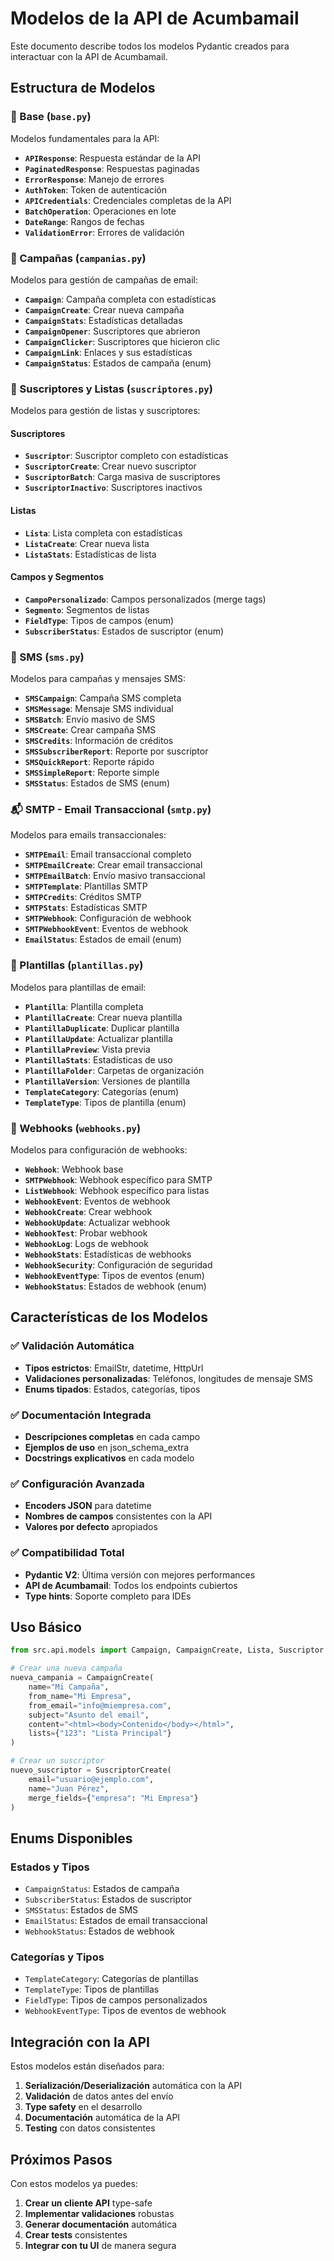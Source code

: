 # Modelos de la API de Acumbamail

Este documento describe todos los modelos Pydantic creados para interactuar con la API de Acumbamail.

## Estructura de Modelos

### 📁 Base (`base.py`)
Modelos fundamentales para la API:

- **`APIResponse`**: Respuesta estándar de la API
- **`PaginatedResponse`**: Respuestas paginadas
- **`ErrorResponse`**: Manejo de errores
- **`AuthToken`**: Token de autenticación
- **`APICredentials`**: Credenciales completas de la API
- **`BatchOperation`**: Operaciones en lote
- **`DateRange`**: Rangos de fechas
- **`ValidationError`**: Errores de validación

### 📧 Campañas (`campanias.py`)
Modelos para gestión de campañas de email:

- **`Campaign`**: Campaña completa con estadísticas
- **`CampaignCreate`**: Crear nueva campaña
- **`CampaignStats`**: Estadísticas detalladas
- **`CampaignOpener`**: Suscriptores que abrieron
- **`CampaignClicker`**: Suscriptores que hicieron clic
- **`CampaignLink`**: Enlaces y sus estadísticas
- **`CampaignStatus`**: Estados de campaña (enum)

### 👥 Suscriptores y Listas (`suscriptores.py`)
Modelos para gestión de listas y suscriptores:

#### Suscriptores
- **`Suscriptor`**: Suscriptor completo con estadísticas
- **`SuscriptorCreate`**: Crear nuevo suscriptor
- **`SuscriptorBatch`**: Carga masiva de suscriptores
- **`SuscriptorInactivo`**: Suscriptores inactivos

#### Listas
- **`Lista`**: Lista completa con estadísticas
- **`ListaCreate`**: Crear nueva lista
- **`ListaStats`**: Estadísticas de lista

#### Campos y Segmentos
- **`CampoPersonalizado`**: Campos personalizados (merge tags)
- **`Segmento`**: Segmentos de listas
- **`FieldType`**: Tipos de campos (enum)
- **`SubscriberStatus`**: Estados de suscriptor (enum)

### 📱 SMS (`sms.py`)
Modelos para campañas y mensajes SMS:

- **`SMSCampaign`**: Campaña SMS completa
- **`SMSMessage`**: Mensaje SMS individual
- **`SMSBatch`**: Envío masivo de SMS
- **`SMSCreate`**: Crear campaña SMS
- **`SMSCredits`**: Información de créditos
- **`SMSSubscriberReport`**: Reporte por suscriptor
- **`SMSQuickReport`**: Reporte rápido
- **`SMSSimpleReport`**: Reporte simple
- **`SMSStatus`**: Estados de SMS (enum)

### 📬 SMTP - Email Transaccional (`smtp.py`)
Modelos para emails transaccionales:

- **`SMTPEmail`**: Email transaccional completo
- **`SMTPEmailCreate`**: Crear email transaccional
- **`SMTPEmailBatch`**: Envío masivo transaccional
- **`SMTPTemplate`**: Plantillas SMTP
- **`SMTPCredits`**: Créditos SMTP
- **`SMTPStats`**: Estadísticas SMTP
- **`SMTPWebhook`**: Configuración de webhook
- **`SMTPWebhookEvent`**: Eventos de webhook
- **`EmailStatus`**: Estados de email (enum)

### 🎨 Plantillas (`plantillas.py`)
Modelos para plantillas de email:

- **`Plantilla`**: Plantilla completa
- **`PlantillaCreate`**: Crear nueva plantilla
- **`PlantillaDuplicate`**: Duplicar plantilla
- **`PlantillaUpdate`**: Actualizar plantilla
- **`PlantillaPreview`**: Vista previa
- **`PlantillaStats`**: Estadísticas de uso
- **`PlantillaFolder`**: Carpetas de organización
- **`PlantillaVersion`**: Versiones de plantilla
- **`TemplateCategory`**: Categorías (enum)
- **`TemplateType`**: Tipos de plantilla (enum)

### 🔗 Webhooks (`webhooks.py`)
Modelos para configuración de webhooks:

- **`Webhook`**: Webhook base
- **`SMTPWebhook`**: Webhook específico para SMTP
- **`ListWebhook`**: Webhook específico para listas
- **`WebhookEvent`**: Eventos de webhook
- **`WebhookCreate`**: Crear webhook
- **`WebhookUpdate`**: Actualizar webhook
- **`WebhookTest`**: Probar webhook
- **`WebhookLog`**: Logs de webhook
- **`WebhookStats`**: Estadísticas de webhooks
- **`WebhookSecurity`**: Configuración de seguridad
- **`WebhookEventType`**: Tipos de eventos (enum)
- **`WebhookStatus`**: Estados de webhook (enum)

## Características de los Modelos

### ✅ Validación Automática
- **Tipos estrictos**: EmailStr, datetime, HttpUrl
- **Validaciones personalizadas**: Teléfonos, longitudes de mensaje SMS
- **Enums tipados**: Estados, categorías, tipos

### ✅ Documentación Integrada
- **Descripciones completas** en cada campo
- **Ejemplos de uso** en json_schema_extra
- **Docstrings explicativos** en cada modelo

### ✅ Configuración Avanzada
- **Encoders JSON** para datetime
- **Nombres de campos** consistentes con la API
- **Valores por defecto** apropiados

### ✅ Compatibilidad Total
- **Pydantic V2**: Última versión con mejores performances
- **API de Acumbamail**: Todos los endpoints cubiertos
- **Type hints**: Soporte completo para IDEs

## Uso Básico

```python
from src.api.models import Campaign, CampaignCreate, Lista, Suscriptor

# Crear una nueva campaña
nueva_campania = CampaignCreate(
    name="Mi Campaña",
    from_name="Mi Empresa",
    from_email="info@miempresa.com",
    subject="Asunto del email",
    content="<html><body>Contenido</body></html>",
    lists={"123": "Lista Principal"}
)

# Crear un suscriptor
nuevo_suscriptor = SuscriptorCreate(
    email="usuario@ejemplo.com",
    name="Juan Pérez",
    merge_fields={"empresa": "Mi Empresa"}
)
```

## Enums Disponibles

### Estados y Tipos
- `CampaignStatus`: Estados de campaña
- `SubscriberStatus`: Estados de suscriptor
- `SMSStatus`: Estados de SMS
- `EmailStatus`: Estados de email transaccional
- `WebhookStatus`: Estados de webhook

### Categorías y Tipos
- `TemplateCategory`: Categorías de plantillas
- `TemplateType`: Tipos de plantillas
- `FieldType`: Tipos de campos personalizados
- `WebhookEventType`: Tipos de eventos de webhook

## Integración con la API

Estos modelos están diseñados para:

1. **Serialización/Deserialización** automática con la API
2. **Validación** de datos antes del envío
3. **Type safety** en el desarrollo
4. **Documentación** automática de la API
5. **Testing** con datos consistentes

## Próximos Pasos

Con estos modelos ya puedes:

1. **Crear un cliente API** type-safe
2. **Implementar validaciones** robustas
3. **Generar documentación** automática
4. **Crear tests** consistentes
5. **Integrar con tu UI** de manera segura